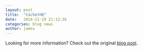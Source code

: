 ```yaml
---
layout: post
title:  "CachetHQ"
date:   2014-11-10 21:12:28
categories: blog news
author: james
---
```

Looking for more information? Check out the original [blog post](http://james-brooks.uk/cachet).
